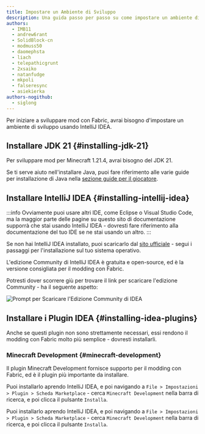 ```yaml
---
title: Impostare un Ambiente di Sviluppo
description: Una guida passo per passo su come impostare un ambiente di sviluppo per creare mod usando Fabric.
authors:
  - IMB11
  - andrew6rant
  - SolidBlock-cn
  - modmuss50
  - daomephsta
  - liach
  - telepathicgrunt
  - 2xsaiko
  - natanfudge
  - mkpoli
  - falseresync
  - asiekierka
authors-nogithub:
  - siglong
---
```


Per iniziare a sviluppare mod con Fabric, avrai bisogno d'impostare un ambiente di sviluppo usando IntelliJ IDEA.

## Installare JDK 21 {#installing-jdk-21}

Per sviluppare mod per Minecraft 1.21.4, avrai bisogno del JDK 21.

Se ti serve aiuto nell'installare Java, puoi fare riferimento alle varie guide per installazione di Java nella [sezione guide per il giocatore](../../players/index).

## Installare IntelliJ IDEA {#installing-intellij-idea}

:::info
Ovviamente puoi usare altri IDE, come Eclipse o Visual Studio Code, ma la maggior parte delle pagine su questo sito di documentazione supporrà che stai usando IntelliJ IDEA - dovresti fare riferimento alla documentazione del tuo IDE se ne stai usando un altro.
:::

Se non hai IntelliJ IDEA installato, puoi scaricarlo dal [sito ufficiale](https://www.jetbrains.com/idea/download/) - segui i passaggi per l'installazione sul tuo sistema operativo.

L'edizione Community di IntelliJ IDEA è gratuita e open-source, ed è la versione consigliata per il modding con Fabric.

Potresti dover scorrere giù per trovare il link per scaricare l'edizione Community - ha il seguente aspetto:

![Prompt per Scaricare l'Edizione Community di IDEA](/assets/develop/getting-started/idea-community.png)

## Installare i Plugin IDEA {#installing-idea-plugins}

Anche se questi plugin non sono strettamente necessari, essi rendono il modding con Fabric molto più semplice - dovresti installarli.

### Minecraft Development {#minecraft-development}

Il plugin Minecraft Development fornisce supporto per il modding con Fabric, ed è il plugin più importante da installare.

Puoi installarlo aprendo IntelliJ IDEA, e poi navigando a `File > Impostazioni > Plugin > Scheda Marketplace` - cerca `Minecraft Development` nella barra di ricerca, e poi clicca il pulsante `Installa`.

Puoi installarlo aprendo IntelliJ IDEA, e poi navigando a `File > Impostazioni > Plugin > Scheda Marketplace` - cerca `Minecraft Development` nella barra di ricerca, e poi clicca il pulsante `Installa`.
